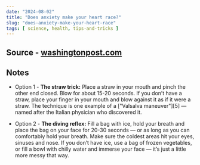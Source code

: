 ```yaml
---
date: "2024-08-02"
title: "Does anxiety make your heart race?"
slug: "does-anxiety-make-your-heart-race"
tags: [ science, health, tips-and-tricks ]
---
```




## Source - [washingtonpost.com][1]

## Notes
* Option 1 - **The straw trick:** Place a straw in your mouth and pinch the other end closed. Blow for about 15-20 seconds. If you don’t have a straw, place your finger in your mouth and blow against it as if it were a straw. The technique is one example of a ["Valsalva maneuver"][5] — named after the Italian physician who discovered it.
* Option 2 - **The diving reflex:** Fill a bag with ice, hold your breath and place the bag on your face for 20-30 seconds — or as long as you can comfortably hold your breath. Make sure the coldest areas hit your eyes, sinuses and nose. If you don’t have ice, use a bag of frozen vegetables, or fill a bowl with chilly water and immerse your face — it’s just a little more messy that way.



  [1]: https://archive.ph/20240731094311/https://www.washingtonpost.com/wellness/2024/07/29/anxiety-high-heart-rate/
  [2]: https://en.wikipedia.org/wiki/Valsalva_maneuver

